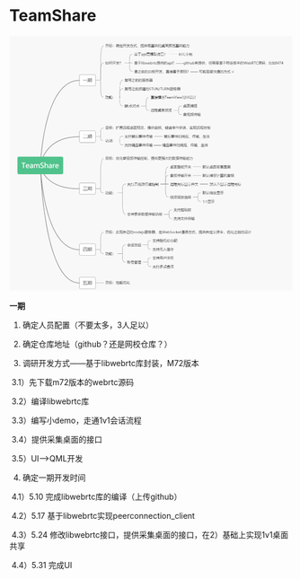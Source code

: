 # TeamShare

![image-20200510160438500](https://github.com/TeamShareIO/TeamShare/blob/master/readme.png)

**一期**

1. 确定人员配置（不要太多，3人足以）

2. 确定仓库地址（github？还是网校仓库？）

3. 调研开发方式——基于libwebrtc库封装，M72版本

​       3.1）先下载m72版本的webrtc源码

​       3.2）编译libwebrtc库

​       3.3）编写小demo，走通1v1会话流程

​       3.4）提供采集桌面的接口

​       3.5）UI——>QML开发

4. 确定一期开发时间

​      4.1）5.10 完成libwebrtc库的编译（上传github） 

​      4.2）5.17 基于libwebrtc实现peerconnection_client

​      4.3）5.24 修改libwebrtc接口，提供采集桌面的接口，在2）基础上实现1v1桌面共享

​      4.4）5.31 完成UI
